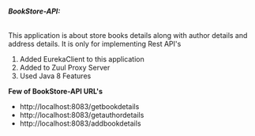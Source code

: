 ###### **BookStore-API:**

This application is about store books details along with author details and address details. It is only for implementing Rest API's

1. Added EurekaClient to this application
2. Added to Zuul Proxy Server
3. Used Java 8 Features

**Few of BookStore-API URL's**

* http://localhost:8083/getbookdetails
* http://localhost:8083/getauthordetails
* http://localhost:8083/addbookdetails
